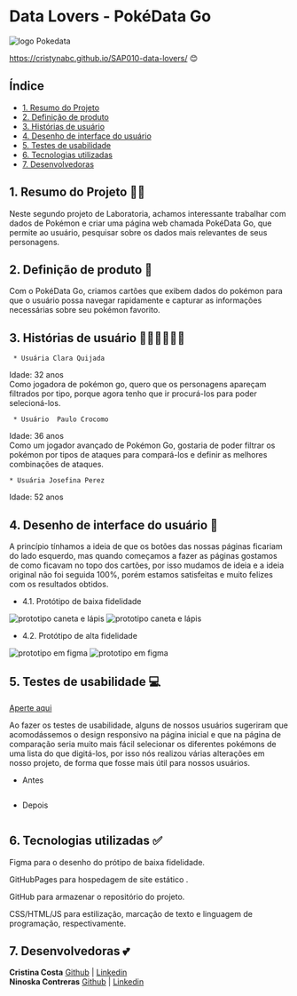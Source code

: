 # Data Lovers - PokéData Go 

<img src="logo.png" alt="logo Pokedata"> 


https://cristynabc.github.io/SAP010-data-lovers/ 😊


## Índice

* [1. Resumo do Projeto](#1-resumo-do-projeto)
* [2. Definição de produto](#2-Definição-de-produto)
* [3. Histórias de usuário](#3-Histórias-de-usuário)
* [4. Desenho de interface do usuário](#4-Desenho-de-interface-do-usuário)
* [5. Testes de usabilidade](#5-Testes-de-usabilidade)
* [6. Tecnologias utilizadas](#6-Tecnologias-utilizadas)
* [7. Desenvolvedoras](#7-Desenvolvedoras)



## 1. Resumo do Projeto 👨‍💻

Neste segundo projeto de Laboratoria, achamos interessante trabalhar com dados de Pokémon e criar uma página web chamada PokéData Go, que permite ao usuário, pesquisar sobre os dados mais relevantes de seus personagens.



## 2. Definição de produto 📝

Com o PokéData Go, criamos cartões que exibem dados do pokémon para que o usuário possa navegar rapidamente e capturar as informações necessárias sobre seu pokémon favorito.



## 3. Histórias de usuário 🙋‍♀️🙋‍♂️🙋‍♀️

     * Usuária Clara Quijada 
Idade: 32 anos <br>
Como jogadora de pokémon go, quero que os personagens apareçam filtrados por tipo, porque agora tenho que ir procurá-los para poder selecioná-los.


     * Usuário  Paulo Crocomo 
Idade: 36 anos <br>
Como um jogador avançado de Pokémon Go, gostaria de poder filtrar os pokémon por tipos de ataques para compará-los e definir as melhores combinações de ataques.


    * Usuária Josefina Perez 
Idade: 52 anos <br>


## 4. Desenho de interface do usuário  📝

A princípio tínhamos a ideia de que os botões das nossas páginas ficariam do lado esquerdo, mas quando começamos a fazer as páginas gostamos de como ficavam no topo dos cartões, por isso mudamos de ideia e a ideia original não foi seguida 100%, porém estamos satisfeitas e muito felizes com os resultados obtidos.

   * 4.1. Protótipo de baixa fidelidade
<img src="bajafidelidade.png" alt="prototipo caneta e lápis">
<img src="bajafid2.png" alt="prototipo caneta e lápis">



  * 4.2. Protótipo de alta fidelidade
<img src="altfideli.png" alt="prototipo em figma">
<img src="altfid2.png" alt="prototipo em figma">




## 5. Testes de usabilidade  💻

<a href="https://docs.google.com/forms/d/1WNftXER5GJLubxs8ozf1oV547c7AEbu8kJPG9Zgsv00/edit#responses">Aperte aqui</a>


Ao fazer os testes de usabilidade, alguns de nossos usuários sugeriram que acomodássemos o design responsivo na página inicial e que na página de comparação seria muito mais fácil selecionar os diferentes pokémons de uma lista do que digitá-los, por isso nós realizou várias alterações em nosso projeto, de forma que fosse mais útil para nossos usuários.

  * Antes

  <img src="antes.png" alt="">


  * Depois

<img src="depois.png" alt="">



## 6. Tecnologias utilizadas ✅

Figma para o desenho do prótipo de baixa fidelidade.

GitHubPages para hospedagem de site estático .

GitHub para armazenar o repositório do projeto.

CSS/HTML/JS para estilização, marcação de texto e linguagem de programação, respectivamente.


## 7. Desenvolvedoras 💕

<strong>Cristina Costa</strong> <a href="https://github.com/CristynaBC">Github</a> | <a href="https://www.linkedin.com/in/cristyna-becker-costa-a36477178/">Linkedin</a> <br>
<strong>Ninoska Contreras</strong> <a href="https://github.com/NiEl0503">Github</a> | <a href="https://www.linkedin.com/in/ninoska-contreras-86b075129/">Linkedin</a>